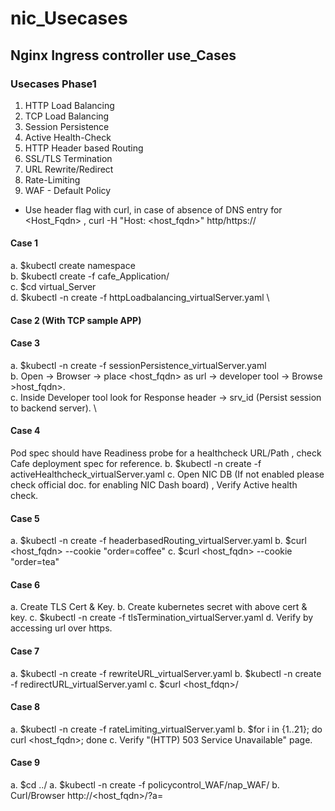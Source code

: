 # nic_Usecases
## Nginx Ingress controller use_Cases
### Usecases Phase1

1. HTTP Load Balancing 
2. TCP Load Balancing 
3. Session Persistence 
4. Active Health-Check
5. HTTP Header based Routing 
6. SSL/TLS Termination
7. URL Rewrite/Redirect
8. Rate-Limiting
9. WAF - Default Policy 

* Use header flag with curl, in case of absence of DNS entry for <Host_Fqdn> , curl -H "Host: <host_fqdn>" http/https://<NIC-IP>

#### Case 1 
 a. $kubectl create namespace <namespace> \
 b. $kubectl create -f cafe_Application/  \
 c. $cd virtual_Server \
 d. $kubectl -n <namespace> create -f httpLoadbalancing_virtualServer.yaml \

#### Case 2 (With TCP sample APP)


#### Case 3
a. $kubectl -n <namespace> create -f sessionPersistence_virtualServer.yaml \
b. Open -> Browser -> place <host_fqdn> as url -> developer tool -> Browse >host_fqdn>. \
c. Inside Developer tool look for Response header -> srv_id (Persist session to backend server). \

#### Case 4 
Pod spec should have Readiness probe for a healthcheck URL/Path , check Cafe deployment spec for reference.
b. $kubectl -n <namespace> create -f activeHealthcheck_virtualServer.yaml
c. Open NIC DB (If not enabled please check official doc. for enabling NIC Dash board) , Verify Active health check.

#### Case 5
a. $kubectl -n <namespace> create -f headerbasedRouting_virtualServer.yaml
b. $curl <host_fqdn> --cookie "order=coffee" 
c. $curl <host_fqdn> --cookie "order=tea"

#### Case 6
a. Create TLS Cert & Key.
b. Create kubernetes secret with above cert & key.
c. $kubectl -n <namespace> create -f tlsTermination_virtualServer.yaml
d. Verify by accessing url over https. 

#### Case 7
a. $kubectl -n <namespace> create -f rewriteURL_virtualServer.yaml
b. $kubectl -n <namespace> create -f redirectURL_virtualServer.yaml
c. $curl <host_fdqn>/<path>

#### Case 8
a. $kubectl -n <namespace> create -f rateLimiting_virtualServer.yaml
b. $for i in {1..21}; do curl <host_fqdn>; done
c. Verify "(HTTP) 503 Service Unavailable" page.

#### Case 9
a. $cd ../ 
a. $kubectl -n <namespace> create -f policycontrol_WAF/nap_WAF/
b. Curl/Browser http://<host_fqdn>/?a=<script> (Eg. for SQL injection , TOP 10 OWASP).

